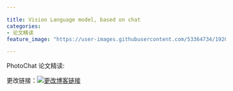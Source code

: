 ```yaml
---

title: Vision Language model, based on chat
categories:
- 论文精读
feature_image: "https://user-images.githubusercontent.com/53364734/192078882-190b1b14-a1ee-4590-ac1f-56ac81ffeb56.png"

---
```

PhotoChat 论文精读:
<!-- more -->

更改链接：[![更改博客链接](https://user-images.githubusercontent.com/53364734/192180297-c1654533-eb5f-4bf9-aa9f-ab830208a5e3.png)](https://github.com/lizeyujack/lizeyujack.github.io/edit/main/_posts/2022-10-12-example-post-22.md)

